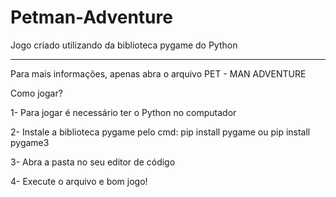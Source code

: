 # Petman-Adventure
 Jogo criado utilizando da biblioteca pygame do Python

----------------------------------------------------------------

 Para mais informações, apenas abra o arquivo PET - MAN ADVENTURE
 
Como jogar?

1- Para jogar é necessário ter o Python no computador

2- Instale a biblioteca pygame pelo cmd: pip install pygame ou pip install pygame3

3- Abra a pasta no seu editor de código

4- Execute o arquivo e bom jogo!
